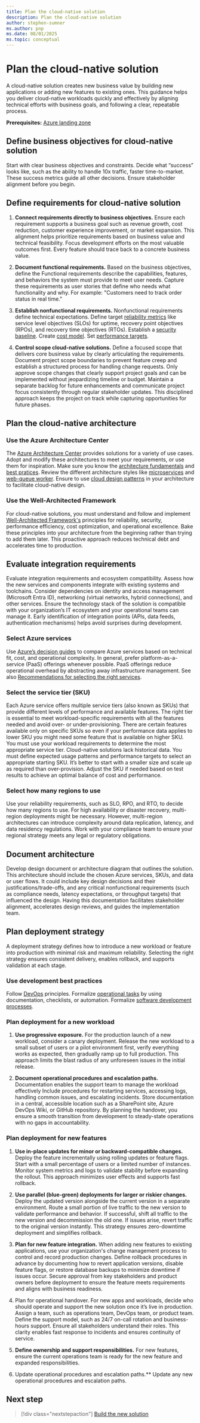 ```yaml
---
title: Plan the cloud-native solution
description: Plan the cloud-native solution
author: stephen-sumner
ms.author: pnp
ms.date: 08/01/2025
ms.topic: conceptual
---
```


# Plan the cloud-native solution

A cloud-native solution creates new business value by building new applications or adding new features to existing ones. This guidance helps you deliver cloud-native workloads quickly and effectively by aligning technical efforts with business goals, and following a clear, repeatable process.

**Prerequisites:** [Azure landing zone](/azure/cloud-adoption-framework/ready)

## Define business objectives for cloud-native solution

Start with clear business objectives and constraints. Decide what “success” looks like, such as the ability to handle 10x traffic, faster time-to-market. These success metrics guide all other decisions. Ensure stakeholder alignment before you begin.

## Define requirements for cloud-native solution

1. **Connect requirements directly to business objectives.** Ensure each requirement supports a business goal such as revenue growth, cost reduction, customer experience improvement, or market expansion. This alignment helps prioritize requirements based on business value and technical feasibility. Focus development efforts on the most valuable outcomes first. Every feature should trace back to a concrete business value.

1. **Document functional requirements.** Based on the business objectives, define the Functional requirements describe the capabilities, features, and behaviors the system must provide to meet user needs. Capture these requirements as user stories that define who needs what functionality and why. For example: "Customers need to track order status in real time."

1. **Establish nonfunctional requirements.** Nonfunctional requirements define technical expectations. Define target [reliability metrics](/azure/well-architected/reliability/metrics) like service level objectives (SLOs) for uptime, recovery point objectives (RPOs), and recovery time objectives (RTOs). Establish a [security baseline](/azure/well-architected/security/establish-baseline). Create [cost model](/azure/well-architected/cost-optimization/cost-model). Set [performance targets](/azure/well-architected/performance-efficiency/performance-targets).

1. **Control scope cloud-native solutions.** Define a focused scope that delivers core business value by clearly articulating the requirements. Document project scope boundaries to prevent feature creep and establish a structured process for handling change requests. Only approve scope changes that clearly support project goals and can be implemented without jeopardizing timeline or budget. Maintain a separate backlog for future enhancements and communicate project focus consistently through regular stakeholder updates. This disciplined approach keeps the project on track while capturing opportunities for future phases.

## Plan the cloud-native architecture

### Use the Azure Architecture Center

The [Azure Architecture Center](/azure/architecture/browse/) provides solutions for a variety of use cases. Adopt and modify these architectures to meet your requirements, or use them for inspiration. Make sure you know the [architecture fundamentals](azure/architecture/guide/) and [best pratices](/azure/architecture/best-practices/index-best-practices). Review the different architecture styles like [microservices](/azure/architecture/guide/architecture-styles/) and [web-queue worker](/azure/architecture/guide/architecture-styles/web-queue-worker). Ensure to use [cloud design patterns](/azure/architecture/patterns/) in your architecture to facilitate cloud-native design.

### Use the Well-Architected Framework

For cloud-native solutions, you must understand and follow and implement [Well-Architected Framework's](/azure/well-architected/pillars) principles for reliability, security, performance efficiency, cost optimization, and operational excellence. Bake these principles into your architecture from the beginning rather than trying to add them later. This proactive approach reduces technical debt and accelerates time to production.

## Evaluate integration requirements

Evaluate integration requirements and ecosystem compatibility. Assess how the new services and components integrate with existing systems and toolchains. Consider dependencies on identity and access management (Microsoft Entra ID), networking (virtual networks, hybrid connections), and other services. Ensure the technology stack of the solution is compatible with your organization’s IT ecosystem and your operational teams can manage it. Early identification of integration points (APIs, data feeds, authentication mechanisms) helps avoid surprises during development.

### Select Azure services

Use [Azure’s decision guides](/azure/architecture/guide/technology-choices/technology-choices-overview) to compare Azure services based on technical fit, cost, and operational complexity. In general, prefer platform-as-a-service (PaaS) offerings whenever possible. PaaS offerings reduce operational overhead by abstracting away infrastructure management. See also [Recommendations for selecting the right services](/azure/well-architected/performance-efficiency/select-services).

### Select the service tier (SKU)

Each Azure service offers multiple service tiers (also known as SKUs) that provide different levels of performance and available features. The right tier is essential to meet workload-specific requirements with all the features needed and avoid over- or under-provisioning. There are certain features available only on specific SKUs so even if your performance data applies to lower SKU you might need some feature that is available on higher SKU. You must use your workload requirements to determine the most appropriate service tier. Cloud-native solutions lack historical data. You must define expected usage patterns and performance targets to select an appropriate starting SKU. It’s better to start with a smaller size and scale up as required than over-provision. Adjust the SKU if needed based on test results to achieve an optimal balance of cost and performance.

### Select how many regions to use

Use your reliability requirements, such as SLO, RPO, and RTO, to decide how many regions to use. For high availability or disaster recovery, multi-region deployments might be necessary. However, multi-region architectures can introduce complexity around data replication, latency, and data residency regulations. Work with your compliance team to ensure your regional strategy meets any legal or regulatory obligations.

## Document architecture

Develop design document or architecture diagram that outlines the solution. This architecture should include the chosen Azure services, SKUs, and data or user flows. It could include key design decisions and their justifications/trade-offs, and any critical nonfunctional requirements (such as compliance needs, latency expectations, or throughput targets) that influenced the design. Having this documentation facilitates stakeholder alignment, accelerates design reviews, and guides the implementation team.

## Plan deployment strategy

A deployment strategy defines how to introduce a new workload or feature into production with minimal risk and maximum reliability. Selecting the right strategy ensures consistent delivery, enables rollback, and supports validation at each stage.

### Use development best practices

Follow [DevOps](/azure/well-architected/operational-excellence/devops-culture) principles. Formalize [operational tasks](/azure/well-architected/operational-excellence/formalize-operations-tasks) by using documentation, checklists, or automation. Formalize [software development processes](/well-architected/operational-excellence/formalize-development-practices).

### Plan deployment for a new workload

1. **Use progressive exposure.** For the production launch of a new workload, consider a canary deployment. Release the new workload to a small subset of users or a pilot environment first, verify everything works as expected, then gradually ramp up to full production. This approach limits the blast radius of any unforeseen issues in the initial release.

1. **Document operational procedures and escalation paths.** Documentation enables the support team to manage the workload effectively  Include procedures for restarting services, accessing logs, handling common issues, and escalating incidents. Store documentation in a central, accessible location such as a SharePoint site, Azure DevOps Wiki, or GitHub repository. By planning the handover, you ensure a smooth transition from development to steady-state operations with no gaps in accountability.

### Plan deployment for new features

1. **Use in-place updates for minor or backward-compatible changes.** Deploy the feature incrementally using rolling updates or feature flags. Start with a small percentage of users or a limited number of instances. Monitor system metrics and logs to validate stability before expanding the rollout. This approach minimizes user effects and supports fast rollback.

1. **Use parallel (blue-green) deployments for larger or riskier changes.** Deploy the updated version alongside the current version in a separate environment. Route a small portion of live traffic to the new version to validate performance and behavior. If successful, shift all traffic to the new version and decommission the old one. If issues arise, revert traffic to the original version instantly. This strategy ensures zero-downtime deployment and simplifies rollback.

1. **Plan for new feature integration.** When adding new features to existing applications, use your organization's change management process to control and record production changes. Define rollback procedures in advance by documenting how to revert application versions, disable feature flags, or restore database backups to minimize downtime if issues occur. Secure approval from key stakeholders and product owners before deployment to ensure the feature meets requirements and aligns with business readiness.

1. Plan for operational handover. For new apps and workloads, decide who should operate and support the new solution once it’s live in production. Assign a team, such as operations team, DevOps team, or product team. Define the support model, such as 24/7 on-call rotation and business-hours support. Ensure all stakeholders understand their roles. This clarity enables fast response to incidents and ensures continuity of service.

1. **Define ownership and support responsibilities.** For new features, ensure the current operations team is ready for the new feature and expanded responsibilities. 

1. Update operational procedures and escalation paths.** Update any new operational procedures and escalation paths.

## Next step

> [!div class="nextstepaction"]
> [Build the new solution](./build-cloud-native-solutions.md)